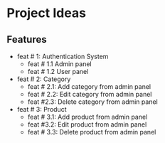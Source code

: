 # Project Ideas

## Features
- feat # 1: Authentication System
    - feat # 1.1 Admin panel
    - feat # 1.2 User panel
- feat # 2: Category
    - feat # 2.1: Add category from admin panel
    - feat # 2.2: Edit category from admin panel
    - feat #2.3: Delete category from admin panel
- feat # 3: Product
    - feat # 3.1: Add product from admin panel
    - feat #3.2: Edit product from admin panel
    - feat # 3.3: Delete product from admin panel

<!-- - [FEAT#4] Order
    - [FEAT#4.1] Add order from admin panel
    - [FEAT#4.2] Edit order from admin panel
    - [FEAT#4.3] Delete order from admin panel
- [FEAT#5] User
    - [FEAT#5.1] Add user from admin panel
    - [FEAT#5.2] Edit user from admin panel
    - [FEAT#5.3] Delete user from admin panel -->